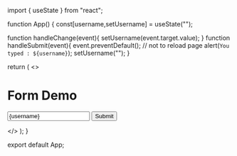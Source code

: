 import { useState } from "react";

function App() {
  const[username,setUsername] = useState("");

  function handleChange(event){
     setUsername(event.target.value);
  }
  function handleSubmit(event){
     event.preventDefault(); // not to reload page
     alert(`You typed : ${username}`);
     setUsername("");
  }

  return (
    <>
      <h1>Form Demo</h1>
      <form onSubmit={handleSubmit}>
        <input type="text" value={username} onChange={handleChange}/>
        <button>Submit</button>
      </form>
    </>
  );
}

export default App;
